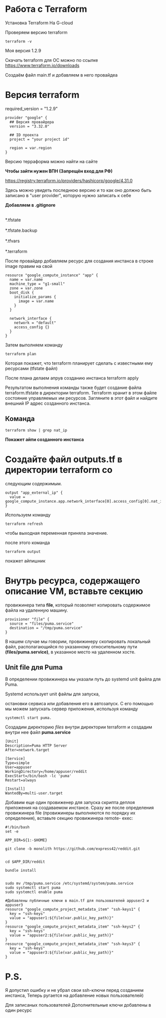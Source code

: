 # Работа с Terraform

Установка Terraform На G-cloud

Проверяем версию terraform
```
terraform -v
```
Моя версия 1.2.9

Скачать terraform для ОС можно по ссылке
https://www.terraform.io/downloads

Создаём файл main.tf и добавляем в него провайдеа


  # Версия terraform
  required_version = "1.2.9"

```
provider "google" {
  ## Версия провайдера
  version = "3.32.0"

  ## ID проекта
  project = "your project id"

  region = var.region
}
```
Версию терраформа можно найти на сайте

**Чтобы зайти нужен ВПН (Запрещён вход для РФ)**

https://registry.terraform.io/providers/hashicorp/google/4.31.0

Здесь можно увидеть последнюю версию и то как оно должно быть записано в "user provider", которую нужно записать к себе 

**Добавляем в .gitignore**

<br> *.tfstate </br>
<br> *.tfstate.backup </br>
<br> *.tfvars </br>
<br> *.terraform </br>

После провайдер добавляем ресурс для создания инстанса
в строке image правим на свой

```
resource "google_compute_instance" "app" {
  name = var.name
  machine_type = "g1-small"
  zone = var.zone
  boot_disk {
    initialize_params {
      image = var.name
    }
  }
  
  network_interface {
    network = "default"
    access_config {}
  }
}
```
Затем выполняем команду
```
terraform plan
```
Которая покажет, что terraform планирует сделать с известными ему ресурсами (tfstate файл)

После плана делаем апрув созданию инстанса
terraform apply

Результатом выполнения команды также будет создание файла
terraform.tfstate в директории terraform.
Terraform хранит в этом файле состояние управляемых им
ресурсов. Загляните в этот файл и найдите внешний IP адрес
созданного инстанса.

## Команда
```
terraform show | grep nat_ip
```

**Покажет айпи созданного инстанса**

# Создайте файл outputs.tf в директории terraform со
следующим содержимым.
```
output "app_external_ip" {
  value = google_compute_instance.app.network_interface[0].access_config[0].nat_ip
}
```
Используем команду 
```
terraform refresh
```
 чтобы выходная
переменная приняла значение.

после этого команда
```
terraform output
```
покажет айпишник

# Внутрь ресурса, содержащего описание VM, вставьте секцию
провижинера типа **file**, который позволяет копировать содержимое
файла на удаленную машину.
```
provisioner "file" {
  source = "files/puma.service"
  destination = "/tmp/puma.service"
}
```

В нашем случае мы говорим, провижинеру скопировать
локальный файл, располагающийся по указанному относительному
пути **(files/puma.service)**, в указанное место на удаленном хосте.

## Unit file для Puma
В определении провижинера мы указали путь до systemd unit
файла для Puma. 

Systemd использует unit файлы для запуска,

остановки сервиса или добавления его в автозапуск. С его
помощью мы можем запускать сервер приложения, используя
команду 
```
systemctl start puma.
```
Создадим директорию *files* внутри директории terraform и
создадим внутри нее файл **puma.service**

```
[Unit]
Description=Puma HTTP Server
After=network.target

[Service]
Type=simple
User=appuser
WorkingDirectory=/home/appuser/reddit
ExecStart=/bin/bash -lc 'puma'
Restart=always

[Install]
WantedBy=multi-user.target
```

Добавим еще один провиженер для запуска скрипта деплоя
приложения на создаваемом инстансе. Сразу же после
определения провижинера file (провижинеры выполняются по
порядку их определения), вставьте секцию провижинера remote-
exec:

```
#!/bin/bash
set -e

APP_DIR=${1:-$HOME}

git clone -b monolith https://github.com/express42/reddit.git

 
cd $APP_DIR/reddit

bundle install


sudo mv /tmp/puma.service /etc/systemd/system/puma.service
sudo systemctl start puma
sudo systemctl enable puma

```

```
#Добавлены публичные ключи в main.tf для пользователей appuser2 и appuser3
resource "google_compute_project_metadata_item" "ssh-keys1" {
  key = "ssh-keys"
  value = "appuser1:${file(var.public_key_path)}"
}
resource "google_compute_project_metadata_item" "ssh-keys2" {
  key = "ssh-keys"
  value = "appuser2:${file(var.public_key_path)}"
}
resource "google_compute_project_metadata_item" "ssh-keys3" {
  key = "ssh-keys"
  value = "appuser3:${file(var.public_key_path)}"
}
```

# P.S.
Я допустил ошибку и не убрал свои ssh-ключи перед созданием инстанса,
Теперь ругается на добавление новых пользователей)

Для записаных пользователей
Дополнительные ключи добавлены в один ресурс

